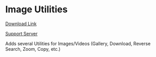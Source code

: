 # Image Utilities

[Download Link](https://OILYY.github.io/downloader/?plugin=ImageUtilities)

[Support Server](https://discord.gg/Y36CTWeCFE)

Adds several Utilities for Images/Videos (Gallery, Download, Reverse Search, Zoom, Copy, etc.)
